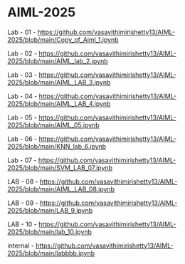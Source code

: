 # AIML-2025

Lab - 01 - https://github.com/vasavithimirishetty13/AIML-2025/blob/main/Copy_of_Aiml_1.ipynb

Lab - 02 - https://github.com/vasavithimirishetty13/AIML-2025/blob/main/AIML_lab_2.ipynb

Lab - 03 - https://github.com/vasavithimirishetty13/AIML-2025/blob/main/AIML_LAB_3.ipynb

Lab - 04 - https://github.com/vasavithimirishetty13/AIML-2025/blob/main/AIML_LAB_4.ipynb

Lab - 05 - https://github.com/vasavithimirishetty13/AIML-2025/blob/main/AIML_05.ipynb

Lab - 06 - https://github.com/vasavithimirishetty13/AIML-2025/blob/main/KNN_lab_6.ipynb

Lab - 07 - https://github.com/vasavithimirishetty13/AIML-2025/blob/main/SVM_LAB_07.ipynb

LAB - 08 - https://github.com/vasavithimirishetty13/AIML-2025/blob/main/AIML_LAB_08.ipynb

LAB - 09 - https://github.com/vasavithimirishetty13/AIML-2025/blob/main/LAB_9.ipynb

LAB - 10 - https://github.com/vasavithimirishetty13/AIML-2025/blob/main/lab_10.ipynb

internal - https://github.com/vasavithimirishetty13/AIML-2025/blob/main/labbbb.ipynb
